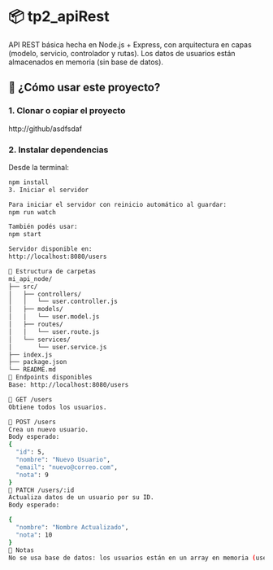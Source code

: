 # 📦 tp2_apiRest

API REST básica hecha en Node.js + Express, con arquitectura en capas (modelo, servicio, controlador y rutas). Los datos de usuarios están almacenados en memoria (sin base de datos).

## 🚀 ¿Cómo usar este proyecto?

### 1. Clonar o copiar el proyecto  
http://github/asdfsdaf

### 2. Instalar dependencias  
Desde la terminal:

```bash
npm install
3. Iniciar el servidor

Para iniciar el servidor con reinicio automático al guardar:
npm run watch

También podés usar:
npm start

Servidor disponible en:
http://localhost:8080/users

📁 Estructura de carpetas
mi_api_node/
├── src/
│   ├── controllers/
│   │   └── user.controller.js
│   ├── models/
│   │   └── user.model.js
│   ├── routes/
│   │   └── user.route.js
│   └── services/
│       └── user.service.js
├── index.js
├── package.json
└── README.md
📌 Endpoints disponibles
Base: http://localhost:8080/users

🔹 GET /users
Obtiene todos los usuarios.

🔹 POST /users
Crea un nuevo usuario.
Body esperado:
{
  "id": 5,
  "nombre": "Nuevo Usuario",
  "email": "nuevo@correo.com",
  "nota": 9
}
🔹 PATCH /users/:id
Actualiza datos de un usuario por su ID.
Body esperado:

{
  "nombre": "Nombre Actualizado",
  "nota": 10
}
📝 Notas
No se usa base de datos: los usuarios están en un array en memoria (user.model.js).
